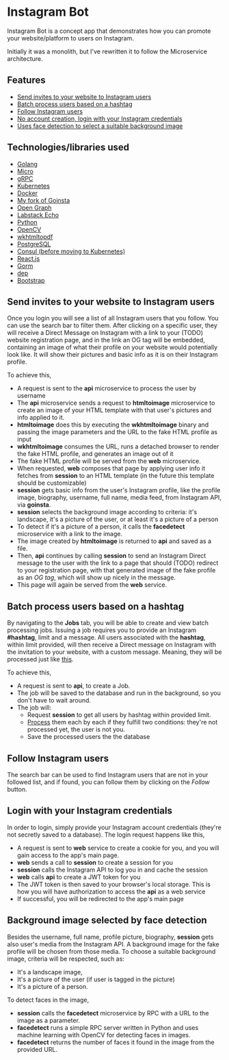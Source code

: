 # Instagram Bot

Instagram Bot is a concept app that demonstrates how you can promote your website/platform to users on Instagram.

Initially it was a monolith, but I've rewritten it to follow the Microservice architecture.


## Features

- [Send invites to your website to Instagram users](#send-invites-to-your-website-to-instagram-users)
- [Batch process users based on a hashtag](#batch-process-users-based-on-a-hashtag)
- [Follow Instagram users](#follow-instagram-users)
- [No account creation, login with your Instagram credentials](#login-with-your-instagram-credentials)
- [Uses face detection to select a suitable background image](#background-image-selected-by-face-detection)

## Technologies/libraries used

- [Golang](https://golang.org)
- [Micro](https://micro.mu)
- [gRPC](https://grpc.io)
- [Kubernetes](https://kubernetes.io)
- [Docker](https://www.docker.com)
- [My fork of Goinsta](https://github.com/zale144/goinsta)
- [Open Graph](http://ogp.me)
- [Labstack Echo](https://echo.labstack.com)
- [Python](https://www.python.org)
- [OpenCV](https://opencv.org)
- [wkhtmltopdf](https://wkhtmltopdf.org)
- [PostgreSQL](https://www.postgresql.org)
- [Consul (before moving to Kubernetes)](https://www.consul.io)
- [React.js](https://reactjs.org)
- [Gorm](http://gorm.io)
- [dep](https://golang.github.io/dep)
- [Bootstrap](https://getbootstrap.com)


## Send invites to your website to Instagram users

Once you login you will see a list of all Instagram users that you follow. You can use the search bar to filter
them. After clicking on a specific user, they will receive a Direct Message on Instagram with a link to your (TODO)
website registration page, and in the link an OG tag will be embedded, containing an image of what their profile
on your website would potentially look like. It will show their pictures and basic info as it is on their Instagram
profile.

To achieve this,
- A request is sent to the **api** microservice to process the user by username
- The **api** microservice sends a request to **htmltoimage** microservice to create an image of your
    HTML template with that user's pictures and info applied to it.
- **htmltoimage** does this by executing the **wkhtmltoimage** binary and passing
    the image parameters and the URL to the fake HTML profile as input
- **wkhtmltoimage** consumes the URL, runs a detached browser to render the fake HTML profile, and 
    generates an image out of it
- The fake HTML profile will be served from the **web** microservice.
- When requested, **web** composes that page by applying user info it fetches from **session**
    to an HTML template (in the future this template should be customizable)
- **session** gets basic info from the user's Instagram profile, like the profile image, biography,
    username, full name, media feed, from Instagram API, via **goinsta**.
- **session** selects the background image according to criteria: it's landscape, it's a picture of the user,
    or at least it's a picture of a person
- To detect if it's a picture of a person, it calls the **facedetect** microservice with a link to the image.
- The image created by **htmltoimage** is returned to **api** and saved as a file.
- Then, **api** continues by calling **session** to send an Instagram Direct message to the user with the link
    to a page that should (TODO) redirect to your registration page, with that generated image of the
    fake profile as an *OG tag*, which will show up nicely in the message.
- This page will again be served from the **web** service.

## Batch process users based on a hashtag

By navigating to the **Jobs** tab, you will be able to create and view batch processing jobs.
Issuing a job requires you to provide an Instagram **#hashtag**, limit and a message.
All users associated with the **hashtag**, within limit provided, will then receive a Direct message
on Instagram with the invitation to your website, with a custom message. Meaning, they will be processed
just like [this](#send-invites-to-your-website-to-instagram-users).

To achieve this,
- A request is sent to **api**, to create a Job.
- The job will be saved to the database and run in the background, so you don't have to wait around.
- The job will: 
    * Request **session** to get all users by hashtag within provided limit.
    * [Process](#send-invites-to-your-website-to-instagram-users) them each by each if they fulfill two conditions: they're not processed yet, the user is not you.
    * Save the processed users the the database


## Follow Instagram users

The search bar can be used to find Instagram users that are not in your followed list, and if found, you can
follow them by clicking on the *Follow* button.

## Login with your Instagram credentials

In order to login, simply provide your Instagram account credentials (they're not secretly saved to a database).
The login request happens like this,

- A request is sent to **web** service to create a cookie for you, and you will gain access to the app's main page.
- **web** sends a call to **session** to create a session for you
- **session** calls the Instagram API to log you in and cache the session
- **web** calls **api** to create a JWT token for you
- The JWT token is then saved to your browser's local storage. This is how you will have authorization
    to access the **api** as a web service
- If successful, you will be redirected to the app's main page

## Background image selected by face detection

Besides the username, full name, profile picture, biography, **session** gets also user's media from the Instagram API.
A background image for the fake profile will be chosen from those media. To choose a suitable background image, 
criteria will be respected, such as: 
- It's a landscape image, 
- It's a picture of the user (if user is tagged in the picture)
- It's a picture of a person. 

To detect faces in the image,

- **session** calls the **facedetect** microservice by RPC with a URL to the image as a parameter.
- **facedetect** runs a simple RPC server written in Python and uses machine learning with OpenCV 
    for detecting faces in images.
- **facedetect** returns the number of faces it found in the image from the provided URL.
    
